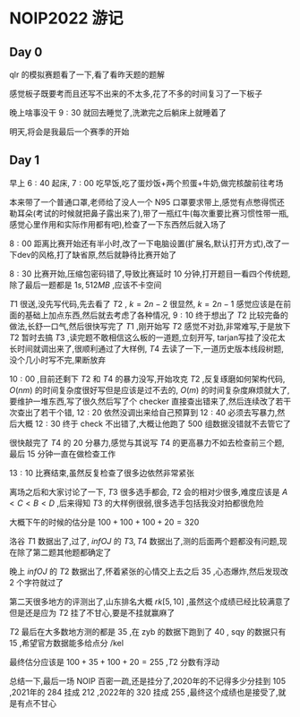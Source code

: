 # NOIP2022 游记

## Day 0

qlr 的模拟赛题看了一下,看了看昨天题的题解

感觉板子既要考而且还写不出来的不太多,花了不多的时间复习了一下板子

晚上啥事没干 $9:30$ 就回去睡觉了,洗漱完之后躺床上就睡着了

明天,将会是我最后一个赛季的开始

## Day 1

早上 $6:40$ 起床, $7:00$ 吃早饭,吃了蛋炒饭+两个煎蛋+牛奶,做完核酸前往考场

本来带了一个普通口罩,老师给了没人一个 N95 口罩要求带上,感觉有点憋得慌还勒耳朵(考试的时候就把鼻子露出来了),带了一瓶红牛(每次重要比赛习惯性带一瓶,感觉心里作用和实际作用都有吧),检查了一下东西然后就入场了

$8:00$ 距离比赛开始还有半小时,改了一下电脑设置(扩展名,默认打开方式),改了一下dev的风格,打了缺省原,然后就静待比赛开始了

$8:30$ 比赛开始,压缩包密码错了,导致比赛延时 $10$ 分钟,打开题目一看四个传统题,除了最后一题都是 $1s,512MB$ ,应该不卡空间

$T1$ 很送,没先写代码,先去看了 $T2$ , $k=2n-2$ 很显然, $k=2n-1$ 感觉应该是在前面的基础上加点东西,然后就去考虑了各种情况, $9:10$ 终于想出了 $T2$ 比较完备的做法,长舒一口气,然后很快写完了 $T1$ ,刚开始写 $T2$ 感觉不对劲,非常难写,于是放下 $T2$ 暂时去搞 $T3$ ,读完题不敢相信这么板的一道题,立刻开写, tarjan写挂了没花太长时间就调出来了,很顺利通过了大样例, $T4$ 去读了一下,一道历史版本线段树题,没个几小时写不完,果断放弃

$10:00$ ,目前还剩下 $T2$ 和 $T4$ 的暴力没写,开始攻克 $T2$ ,反复琢磨如何架构代码, $O(nm)$ 的时间复杂度很好写但是应该是过不去的, $O(m)$ 的时间复杂度麻烦就大了,要维护一堆东西,写了很久然后写了个 checker 直接查出错来了,然后连续改了若干次查出了若干个错, $12:20$ 依然没调出来给自己预算到 $12:40$ 必须去写暴力,然后大概 $12:30$ 终于 check 不出错了,大概让他跑了 $500$ 组数据没错就不去管它了

很快敲完了 $T4$ 的 $20$ 分暴力,感觉与其说写 $T4$ 的更高暴力不如去检查前三个题,最后 $15$ 分钟一直在做检查工作

$13:10$ 比赛结束,虽然反复检查了很多边依然非常紧张

离场之后和大家讨论了一下, $T3$ 很多选手都会, $T2$ 会的相对少很多,难度应该是 $A<C<B<D$ ,后来得知 $T3$ 的大样例很弱,很多选手包括我没对拍都很危险

大概下午的时候的估分是 $100+100+100+20=320$

洛谷 $T1$ 数据出了,过了, $infOJ$ 的 $T3,T4$ 数据出了,测的后面两个题都没有问题,现在除了第二题其他题都确定了

晚上 $infOJ$ 的 $T2$ 数据出了,怀着紧张的心情交上去之后 $35$ ,心态爆炸,然后发现改 $2$ 个字符就过了

第二天很多地方的评测出了,山东排名大概 $rk [5,10]$ ,虽然这个成绩已经比较满意了但是还是应为 $T2$ 挂了不甘心,要是不挂就赢麻了

$T2$ 最后在大多数地方测的都是 $35$ ,在 zyb 的数据下跑到了 $40$ , sqy 的数据只有 $15$ ,希望官方数据能多给点分 /kel

最终估分应该是 $100+35+100+20=255$ ,$T2$ 分数有浮动

总结一下,最后一场 NOIP 百密一疏,还是挂分了,2020年的不记得多少分挂到 $105$ ,2021年的 $284$ 挂成 $212$ ,2022年的 $320$ 挂成 $255$ ,最终这个成绩也是接受了,就是有点不甘心
